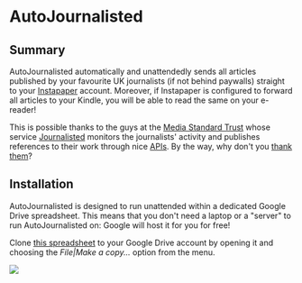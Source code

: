 # AutoJournalisted

## Summary
AutoJournalisted automatically and unattendedly sends all articles published by your favourite UK journalists (if not behind paywalls) straight to your [Instapaper](http://www.instapaper.com/) account. Moreover, if Instapaper is configured to forward all articles to your Kindle, you will be able to read the same on your e-reader! 

This is possible thanks to the guys at the [Media Standard Trust](http://mediastandardstrust.org/) whose service [Journalisted](http://journalisted.com/) monitors the journalists' activity and publishes references to their work through nice [APIs](http://journalisted.com/api). By the way, why don't you [thank them](http://www.justgiving.com/mediastandardstrust)?

## Installation
AutoJournalisted is designed to run unattended within a dedicated Google Drive spreadsheet. This means that you don't need a laptop or a "server" to run AutoJournalisted on: Google will host it for you for free!

Clone [this spreadsheet](https://docs.google.com/spreadsheet/ccc?key=0Ani-XvikxKzAdHJYbWJoODdrSUNudnRTSUhfOElkTkE&usp=sharing) to your Google Drive account by opening it and choosing the *File|Make a copy...* option from the menu.

![](https://raw.github.com/giacecco/AutoJournalisted/master/images/instructions1.png)